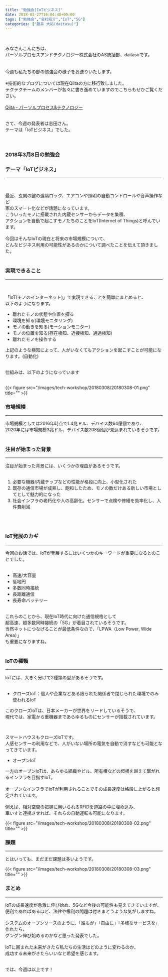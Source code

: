 ```yaml
---
title: "勉強会[IoTビジネス]"
date: 2018-03-27T16:04:48+09:00
tags: ["勉強会","会社紹介","IoT","5G"]
categories: ["藤井 大祐(daitasu)"]
---
```


<br>

みなさんこんにちは、<br>
パーソルプロセスアンドテクノロジー株式会社のAS統括部、daitasuです。<br><br>
<br>
今週も私たちの部の勉強会の様子をお送りいたします。<br>
<br>
※技術的なブログについては現在Qiitaの方に移行致しました。<br>
テクテクチームのメンバーが各々に書き進めていますのでこちらもぜひご覧ください。<br>
<br>
[Qiita - パーソルプロセス&テクノロジー](https://qiita.com/organizations/persol-pt)<br>
<br>

さて、今週の発表者は志田さん。<br>
テーマは「IoTビジネス」でした。<br>
<br>
<br>

### 2018年3月8日の勉強会　
### テーマ「IoTビジネス」
---

<br>

最近、玄関の鍵の遠隔ロック、エアコンや照明の自動コントロールや音声操作など<br>
家のスマート化などが話題になっています。<br>
こういったモノに搭載された内蔵センサーからデータを集積、<br>
アクションを自動で起こすモノたちのことをIoT(Internet of Things)と呼んでいます。<br>
<br>
今回はそんなIoTの現在と将来の市場規模について、<br>
どんなビジネス利用の可能性があるのかについて調べたことを伝えて頂きました。<br>
<br>

### 実現できること
---
<br>

「IoT(モノのインターネット)」で実現できることを簡単にまとめると、<br>
以下のようになります。<br>

* 離れたモノの状態や位置を探る
* 環境を知る(環境モニタリング)
* モノの動きを知る(モーションモニター)
* モノの位置を知る(存在検知、近接検知、通過検知)
* 離れたモノを操作する

上記のような検知によって、人がいなくてもアクションを起こすことが可能になります。(自動化)<br>

<br>
仕組みは、以下のようになっています<br>
<br>

{{< figure src="/images/tech-workshop/20180308/20180308-01.png" title="" >}}<br>

### 市場規模
---

市場規模としては2016年時点で1.4兆ドル、デバイス数64億個であり、<br>
2020年には市場規模3兆ドル、デバイス数208億個が見込まれているそうです。<br>
<br>

### 注目が始まった背景
---

注目が始まった背景には、いくつかの理由があるそうです。<br>
<br>

1. 必要な機器/内蔵チップなどの性能が格段に向上、小型化された
2. 既存の通信市場が成熟し、飽和したため、モノの数だけある新しい市場としてとして魅力的になった
3. 社会インフラの老朽化や人の高齢化。センサーで点検や修繕を効率化し、人件費削減

<br>
<br>

### IoT発展のカギ
---

今回のお話では、IoTが発展するにはいくつかのキーワードが重要になるとのことでした。<br>
<br>

* 高速/大容量
* 低地円
* 多数同時接続
* 長距離通信
* 長寿命バッテリー

<br>
これらのことから、現在IoT時代に向けた通信規格として<br>
超高速、超多数同時接続の「5G」が着目されているそうです。<br>
当然ネットにつなげることが最低条件なので、「LPWA（Low Power, Wide Area）」<br>
も重要になりますね。<br>

<br>

### IoTの種類
---

IoTには、大きく分けて2種類の型があるそうです。<br>
<br>

* クローズIoT：個人や企業などある限られた関係者で閉じられた環境でのみ使われるIoT

このクローズIoTは、日本メーカーが世界をリードしているそうで、<br>
現代では、家電から重機器まであらゆるものにセンサーが搭載されています。<br>

<br>

スマートハウスもクローズIoTです。<br>
人感センサーの利用などで、人がいない場所の電気を自動で消すなども可能となってきています。<br>

* オープンIoT

一方のオープンIoTは、あらゆる組織やビル、所有権などの垣根を越えて繋がれるインフラを目指すIoT。<br>
<br>
オープンなインフラでIoTが利用されることでその成長速度は格段に上がると想定されています。<br>
<br>
例えば、相対空間の把握に用いられるRFIDを道路の中に埋め込み、<br>
車いすと連携させれば、それらの自動運転も可能になります。<br>


{{< figure src="/images/tech-workshop/20180308/20180308-02.png" title="" >}}<br>

### 課題
---

とはいっても、まだまだ課題は多いようです。<br>

{{< figure src="/images/tech-workshop/20180308/20180308-03.png" title="" >}}<br>

### まとめ
---

IoTの成長速度が急激に伸び始め、5Gなど今後の可能性も見えてきていますが、<br>
便利であればあるほど、法律や権利の問題は付きまとうような気がしますね。<br>
<br>
システムのオープンソースのように、「誰もが」「自由に」「多様なサービスを」作れたら、<br>
グングン伸び始めるのかなと思った発表でした。<br>
<br>
IoTに囲まれた未来がきたら私たちの生活はどのように変わるのか、<br>
成功する未来がきたらいいなと希望を感じます。<br>
<br>

では、今週は以上です！<br>

<br><br><br>
